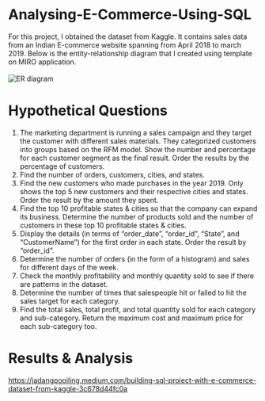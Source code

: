 # Analysing-E-Commerce-Using-SQL
For this project, I obtained the dataset from Kaggle. It contains sales data from an Indian E-commerce website spanning from April 2018 to march 2019. Below is the entity-relationship diagram that I created using template on MIRO application. <br><br>
<img src="https://miro.medium.com/max/1050/1*7K1z19CMh_P0KJvJHoo1Eg.jpeg" alt="ER diagram">

# Hypothetical Questions
1. The marketing department is running a sales campaign and they target the customer with different sales materials. They categorized customers into groups based on the RFM model. Show the number and percentage for each customer segment as the final result. Order the results by the percentage of customers.
2. Find the number of orders, customers, cities, and states.
3. Find the new customers who made purchases in the year 2019. Only shows the top 5 new customers and their respective cities and states. Order the result by the amount they spent.
4. Find the top 10 profitable states & cities so that the company can expand its business. Determine the number of products sold and the number of customers in these top 10 profitable states & cities.
5. Display the details (in terms of “order_date”, “order_id”, “State”, and “CustomerName”) for the first order in each state. Order the result by “order_id”.
6. Determine the number of orders (in the form of a histogram) and sales for different days of the week.
7. Check the monthly profitability and monthly quantity sold to see if there are patterns in the dataset.
8. Determine the number of times that salespeople hit or failed to hit the sales target for each category.
9. Find the total sales, total profit, and total quantity sold for each category and sub-category. Return the maximum cost and maximum price for each sub-category too.

# Results & Analysis
https://jadangpooiling.medium.com/building-sql-project-with-e-commerce-dataset-from-kaggle-3c678d44fc0a
